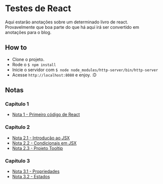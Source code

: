 # Testes de React

Aqui estarão anotações sobre um determinado livro de react. Provavelmente que
boa parte do que há aqui irá ser convertido em anotações para o blog.

## How to

-   Clone o projeto.
-   Rode o `$ npm install`
-   Inicie o servidor com `$ node node_modules/http-server/bin/http-server`
-   Acesse `http://localhost:8080` e enjoy. :D

## Notas

### Capitulo 1

-   [Nota 1 - Primeiro código de React](notas/note_1.md)


### Capitulo 2

-   [Nota 2.1 - Introdução ao JSX](notas/note_2_1.md)
-   [Nota 2.2 - Condicionais em JSX](notas/note_2_2.md)
-   [Nota 2.3 - Projeto Tooltip](notas/note_2_3.md)

### Capitulo 3

-   [Nota 3.1 - Propriedades](notas/note_3_1.md)
-   [Nota 3.2 - Estados](notas/note_3_2.md)
